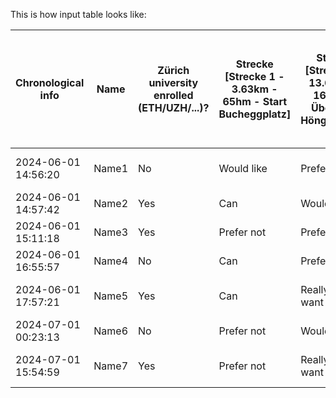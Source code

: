 This is how input table looks like:

| Chronological info       | Name               | Zürich university enrolled (ETH/UZH/...)? | Strecke [Strecke 1 - 3.63km - 65hm - Start Bucheggplatz] | Strecke [Strecke 2 - 13.67km - 160hm - Übergabe Hönggerberg] | Strecke [Strecke 3 - 5.88km - 413hm - Übergabe Buchlern] | Strecke [Strecke 4 - 5.88km - 122hm - Übergabe Uetliberg] | Strecke [Strecke 5 - 13.92km - 288hm - Übergabe Felsenegg] | Strecke [Strecke 6 - 10.4km - 234hm - Übergabe Buchlern] | Strecke [Strecke 7 - 4.51km - 54hm - Übergabe Hönggerberg] | Strecke [Strecke 8 - 6.21km - 212hm - Neustart Irchel] | Strecke [Strecke 9 - 11.13km - 267hm - Übergabe Fluntern] | Strecke [Strecke 10 - 8.62km - 159hm - Übergabe Forch] | Strecke [Strecke 11 - 12.64km - 421hm - Übergabe Egg] | Strecke [Strecke 12 - 6.29km - 78hm - Übergabe Zumikon] | Strecke [Strecke 13 - 4.62km - 80hm - Jagdstart Witikon] | Strecke [Strecke 14 - 5.59km - 65hm - Übergabe Fluntern] | Comments                                                  |
| --------- |---------------------------------|--------------------|-------------------------------------------|-----------------------------------------------------------|----------------------------------------------------------------|--------------------------------------------------------|----------------------------------------------------------------|----------------------------------------------------------------|----------------------------------------------------------------|-------------------------------------------------------------------|----------------------------------------------------------------|----------------------------------------------------------------|----------------------------------------------------------------|------------------------------------------------------------------|----------------------------------------------------------------|----------------------------------------------------------------|------------------------------------------------------------|
| 2024-06-01 14:56:20              | Name1            | No                                        | Would like                                                 | Prefer not                                                     | Really don't want                                        | Would like                                                  | Really don't want                                         | Can                                                        | Would like                                                   | Would like                                                    | Prefer not                                                 | Would like                                                  | Really don't want                                         | Would like                                                  | Would like                                                  | Would like                                                             |
| 2024-06-01 14:57:42              | Name2               | Yes                                       | Can                                                       | Would like                                                     | Prefer not                                               | Would like                                                 | Can                                                        | Would like                                                 | Can                                                        | Can                                                         | Can                                                        | Would like                                                 | Prefer not                                                | Can                                                        | Can                                                        |Can                                                         | 
| 2024-06-01 15:11:18              | Name3              | Yes                                       | Prefer not                                                | Prefer not                                                    | Can                                                      | Can                                                        | Would like                                                | Would like                                                 | Can                                                        | Can                                                         | Can                                                        | Can                                                        | Can                                                        | Can                                                        | Can                                                        |                                       Can                      |
| 2024-06-01 16:55:57              | Name4               | No                                        | Can                                                       | Prefer not                                                    | Would like                                                | Would like                                                  | Prefer not                                                | Can                                                        | Can                                                        | Would like                                                  | Prefer not                                                 | Would like                                                 | Prefer not                                                | Would like                                                  | Prefer not                                                 | Would like                                                  | Blah blah |
| 2024-06-01 17:57:21              | Name5            | Yes                                       | Can                                                       | Really don't want                                              | Prefer not                                                | Would really love                                          | Really don't want                                         | Really don't want                                         | Would like                                                 | Can                                                         | Really don't want                                          | Would like                                                 | Really don't want                                         | Would really love                                          | Would really love                                          | Would really love                                           |
| 2024-07-01 00:23:13               | Name6     | No                                        | Prefer not                                                | Would like                                                     | Would like                                                | Can                                                        | Would like                                                 | Can                                                        | Prefer not                                                 | Can                                                         | Would like                                                  | Can                                                        | Would like                                                 | Can                                                        | Prefer not                                                 | Prefer not                                                  | Lorem ipsum                                                 |
| 2024-07-01 15:54:59              | Name7            | Yes                                       | Prefer not                                                | Really don't want                                              | Really don't want                                         | Would really love                                          | Really don't want                                         | Really don't want                                         | Can                                                        | Would like                                                  | Really don't want                                           | Can                                                        | Really don't want                                          | Would like                                                 | Can                                                        | Can                                                         |
